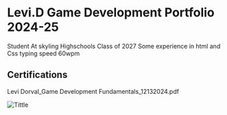# Levi.D Game Development Portfolio 2024-25
Student At skyling Highschools Class of 2027
Some experience in html and Css
typing speed 60wpm

## Certifications
Levi Dorval_Game Development Fundamentals_12132024.pdf



![Tittle]()
